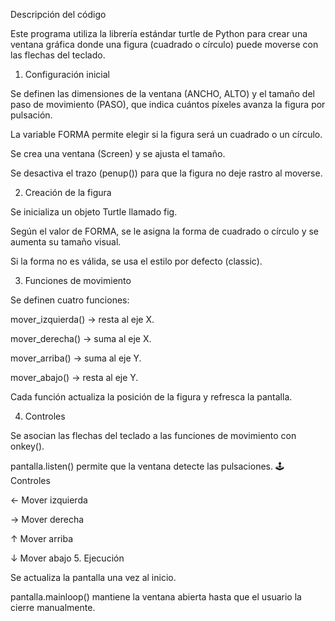 Descripción del código

Este programa utiliza la librería estándar turtle de Python para crear una ventana gráfica donde una figura (cuadrado o círculo) puede moverse con las flechas del teclado.

1. Configuración inicial

Se definen las dimensiones de la ventana (ANCHO, ALTO) y el tamaño del paso de movimiento (PASO), que indica cuántos píxeles avanza la figura por pulsación.

La variable FORMA permite elegir si la figura será un cuadrado o un círculo.

Se crea una ventana (Screen) y se ajusta el tamaño.

Se desactiva el trazo (penup()) para que la figura no deje rastro al moverse.

2. Creación de la figura

Se inicializa un objeto Turtle llamado fig.

Según el valor de FORMA, se le asigna la forma de cuadrado o círculo y se aumenta su tamaño visual.

Si la forma no es válida, se usa el estilo por defecto (classic).

3. Funciones de movimiento

Se definen cuatro funciones:

mover_izquierda() → resta al eje X.

mover_derecha() → suma al eje X.

mover_arriba() → suma al eje Y.

mover_abajo() → resta al eje Y.

Cada función actualiza la posición de la figura y refresca la pantalla.

4. Controles

Se asocian las flechas del teclado a las funciones de movimiento con onkey().

pantalla.listen() permite que la ventana detecte las pulsaciones.
🕹️ Controles

← Mover izquierda

→ Mover derecha

↑ Mover arriba

↓ Mover abajo
5. Ejecución

Se actualiza la pantalla una vez al inicio.

pantalla.mainloop() mantiene la ventana abierta hasta que el usuario la cierre manualmente.
